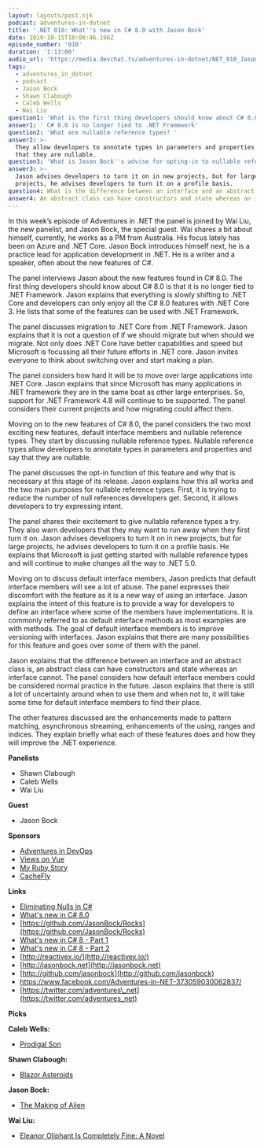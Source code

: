 ```yaml
---
layout: layouts/post.njk
podcast: adventures-in-dotnet
title: '.NET 010: What''s new in C# 8.0 with Jason Bock'
date: 2019-10-15T10:00:46.196Z
episode_number: '010'
duration: '1:13:00'
audio_url: 'https://media.devchat.tv/adventures-in-dotnet/NET_010_Jason_Bock.mp3'
tags:
  - adventures_in_dotnet
  - podcast
  - Jason Bock
  - Shawn Clabough
  - Caleb Wells
  - Wai Liu
question1: 'What is the first thing developers should know about C# 8.0?'
answer1: ' C# 8.0 is no longer tied to .NET Framework'
question2: 'What are nullable reference types? '
answer2: >-
  They allow developers to annotate types in parameters and properties and say
  that they are nullable.
question3: 'What is Jason Bock''s advise for opting-in to nullable reference types. '
answer3: >-
  Jason advises developers to turn it on in new projects, but for large
  projects, he advises developers to turn it on a profile basis.
question4: What is the difference between an interface and an abstract class?
answer4: An abstract class can have constructors and state whereas an interface cannot.
---
```

In this week’s episode of Adventures in .NET the panel is joined by Wai Liu, the new panelist, and Jason Bock, the special guest. Wai shares a bit about himself, currently, he works as a PM from Australia. His focus lately has been on Azure and .NET Core. Jason Bock introduces himself next, he is a practice lead for application development in .NET. He is a writer and a speaker, often about the new features of C#.

The panel interviews Jason about the new features found in C# 8.0.
The first thing developers should know about C# 8.0 is that it is no longer tied to .NET Framework. Jason explains that everything is slowly shifting to .NET Core and developers can only enjoy all the C# 8.0 features with .NET Core 3. He lists that some of the features can be used with .NET Framework. 

The panel discusses migration to .NET Core from .NET Framework. Jason explains that it is not a question of if we should migrate but when should we migrate. Not only does .NET Core have better capabilities and speed but Microsoft is focussing all their future efforts in .NET core. Jason invites everyone to think about switching over and start making a plan. 

The panel considers how hard it will be to move over large applications into .NET Core. Jason explains that since Microsoft has many applications in .NET framework they are in the same boat as other large enterprises. So, support for .NET Framework 4.8 will continue to be supported. The panel considers their current projects and how migrating could affect them. 

Moving on to the new features of C# 8.0, the panel considers the two most exciting new features, default interface members and nullable reference types. They start by discussing nullable reference types. Nullable reference types allow developers to annotate types in parameters and properties and say that they are nullable. 

The panel discusses the opt-in function of this feature and why that is necessary at this stage of its release. Jason explains how this all works and the two main purposes for nullable reference types. First, it is trying to reduce the number of null references developers get. Second, it allows developers to try expressing intent. 

The panel shares their excitement to give nullable reference types a try. They also warn developers that they may want to run away when they first turn it on. Jason advises developers to turn it on in new projects, but for large projects, he advises developers to turn it on a profile basis. He explains that Microsoft is just getting started with nullable reference types and will continue to make changes all the way to .NET 5.0.

Moving on to discuss default interface members, Jason predicts that default interface members will see a lot of abuse. The panel expresses their discomfort with the feature as it is a new way of using an interface. Jason explains the intent of this feature is to provide a way for developers to define an interface where some of the members have implementations. It is commonly referred to as default interface methods as most examples are with methods. The goal of default interface members is to improve versioning with interfaces. Jason explains that there are many possibilities for this feature and goes over some of them with the panel. 

Jason explains that the difference between an interface and an abstract class is, an abstract class can have constructors and state whereas an interface cannot. The panel considers how default interface members could be considered normal practice in the future. Jason explains that there is still a lot of uncertainty around when to use them and when not to, it will take some time for default interface members to find their place. 

The other features discussed are the enhancements made to pattern matching, asynchronous streaming, enhancements of the using, ranges and indices. They explain briefly what each of these features does and how they will improve the .NET experience. 


**Panelists**

- Shawn Clabough
- Caleb Wells
- Wai Liu

**Guest**

- Jason Bock

**Sponsors**

- [Adventures in DevOps](https://devchat.tv/adventures-in-devops/)
- [Views on Vue](https://devchat.tv/views-on-vue/)
- [My Ruby Story](https://devchat.tv/my-ruby-story/)
- [CacheFly](https://www.cachefly.com/)

**Links**

- [Eliminating Nulls in C#](https://magenic.com/thinking/eliminating-nulls-in-c)
- [What's new in C# 8.0](https://docs.microsoft.com/en-us/dotnet/csharp/whats-new/csharp-8)
- [https://github.com/JasonBock/Rocks](https://github.com/JasonBock/Rocks)
- [What's new in C# 8 - Part 1](https://www.youtube.com/watch?v=TJiLhRPgyq4)
- [What's new in C# 8 - Part 2](https://www.youtube.com/watch?v=fhf8N4004u0)
- [http://reactivex.io/](http://reactivex.io/)
- [http://jasonbock.net](http://jasonbock.net)
- [http://github.com/jasonbock](http://github.com/jasonbock)
- [https://www.facebook.com/Adventures-in-NET-373059030062837/       ](https://www.facebook.com/Adventures-in-NET-373059030062837/)
- [https://twitter.com/adventures\_net](https://twitter.com/adventures_net)

**Picks**

**Caleb Wells:**

- [Prodigal Son](https://www.fox.com/prodigal-son/?cmpid=org=fox-broadcasting::ag=mh::mc=CPC::src=googleadwords::cmp=fbc_mlm_prodigal_son_fy20::add=254838146,%ecid&amp;gclid=CjwKCAjw29vsBRAuEiwA9s-0Bw_8DVXfCYgDdSirHX0yJcbmJ1-qrCx6EssHmhZOx-Ci0NLnPqRubxoCyDEQAvD_BwE&amp;gclsrc=aw.ds)

**Shawn Clabough:**

- [Blazor Asteroids](https://aesalazar.github.io/AsteroidsWasm/)

**Jason Bock:**

- [The Making of Alien](https://www.amazon.com/Making-Alien-J-W-Rinzler/dp/1789090555/ref=asc_df_1789090555/?ie=UTF8&amp;qid=1548462018&amp;sr=8-1&amp;linkCode=ll1&amp;tag=devchattv-20&amp;linkId=f06bfe7482dca8bb751ed6d7cc86e2ab&amp;language=en_US)

**Wai Liu:**

- [Eleanor Oliphant Is Completely Fine: A Novel](https://www.amazon.com/Eleanor-Oliphant-Completely-Fine-Novel/dp/0525506349/ref=asc_df_0525506349/?ie=UTF8&amp;qid=1548462018&amp;sr=8-1&amp;linkCode=ll1&amp;tag=devchattv-20&amp;linkId=f06bfe7482dca8bb751ed6d7cc86e2ab&amp;language=en_US)
